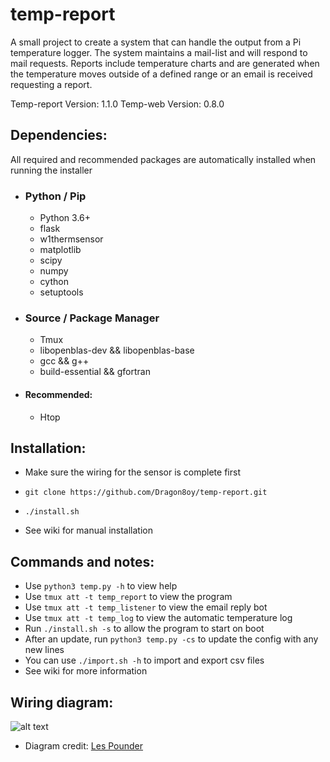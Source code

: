 # temp-report
A small project to create a system that can handle the output from a Pi temperature logger.
The system maintains a mail-list and will respond to mail requests. Reports include temperature charts and are generated when the temperature moves outside of a defined range or an email is received requesting a report.

Temp-report Version: 1.1.0
Temp-web Version: 0.8.0

## Dependencies:
All required and recommended packages are automatically installed when running the installer

- ### Python / Pip
  * Python 3.6+
  * flask
  * w1thermsensor
  * matplotlib
  * scipy
  * numpy
  * cython
  * setuptools

- ### Source / Package Manager
  * Tmux
  * libopenblas-dev && libopenblas-base
  * gcc && g++
  * build-essential && gfortran
-   #### Recommended:
    * Htop


## Installation:

- Make sure the wiring for the sensor is complete first
- `git clone https://github.com/Dragon8oy/temp-report.git`
- `./install.sh`

 - See wiki for manual installation

## Commands and notes:

- Use `python3 temp.py -h` to view help
- Use `tmux att -t temp_report` to view the program
- Use `tmux att -t temp_listener` to view the email reply bot
- Use `tmux att -t temp_log` to view the automatic temperature log
- Run `./install.sh -s` to allow the program to start on boot
- After an update, run `python3 temp.py -cs` to update the config with any new lines
- You can use `./import.sh -h` to import and export csv files
- See wiki for more information

## Wiring diagram:

![alt text](https://farm5.staticflickr.com/4215/35139160190_cea3435a09_b_d.jpg)
- Diagram credit: [Les Pounder](https://bigl.es/author/les/ "Les Pounder")

